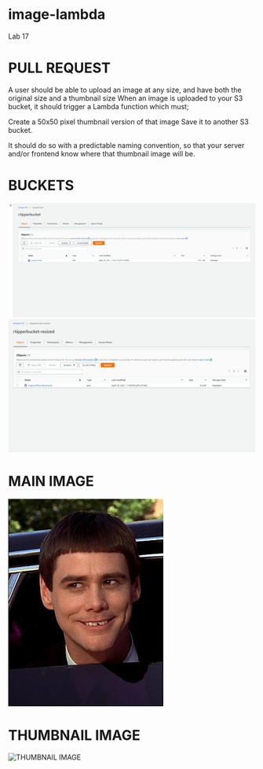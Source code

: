 # image-lambda
Lab 17

# PULL REQUEST

A user should be able to upload an image at any size, and have both the original size and a thumbnail size
When an image is uploaded to your S3 bucket, it should trigger a Lambda function which must;

Create a 50x50 pixel thumbnail version of that image
Save it to another S3 bucket.

It should do so with a predictable naming convention, so that your server and/or frontend know where that thumbnail image will be.

# BUCKETS
![PIC BUCKET](picBucket.PNG)
![THUMBNAIL BUCKET](thumbnailBucket.PNG)

# MAIN IMAGE
![MAIN IMAGE](Capture.PNG)

# THUMBNAIL IMAGE
![THUMBNAIL IMAGE](CaptureThumbnail.PNG)
